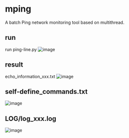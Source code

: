 # mping
A batch Ping network monitoring tool based on multithread.

## run
run ping-line.py
![image](https://user-images.githubusercontent.com/38718662/183383362-0d6b7d57-192d-4e84-89ab-db42384f3713.png)


## result
echo_information_xxx.txt
![image](https://user-images.githubusercontent.com/38718662/183383996-e26e4766-a561-453d-98c8-a0e7640944d1.png)


## self-define_commands.txt
![image](https://user-images.githubusercontent.com/38718662/183384149-03fee58d-0484-40cc-be31-04e2e0823862.png)


## LOG/log_xxx.log
![image](https://user-images.githubusercontent.com/38718662/183384392-1b45d124-4dfa-4473-8de3-b1bbaf63f6a8.png)
